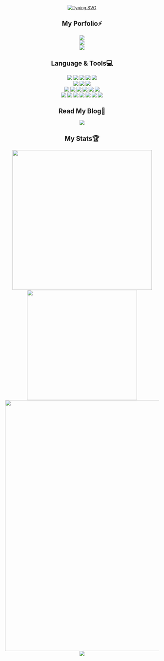 <div align="center">
<a href="https://git.io/typing-svg"><img src="https://readme-typing-svg.demolab.com?font=Anta&size=70&duration=3000&color=FE428E&center=true&vCenter=true&multiline=true&repeat=false&random=false&width=810&height=200&lines=Hello%2CWorld!+;I'm+Hyeokmo" alt="Typing SVG" /></a>
</div>
<h2 align="center" dir="auto">My Porfolio⚡</h2>
<div align="center">
  <a href="https://zenn.dev/eldorado215/articles/7d73cc24b656ec" style="text-decoration: none;">
  <img src="https://img.shields.io/badge/Portfolio Web Site-232F3E?style=for-the-badge&logo=AmazonAws&logoColor=orange"/>
  </a>
</div>
<div align="center">
  <a href="https://github.com/HyonHyonKOR/team-project-refact" style="text-decoration: none;">
  <img src="https://img.shields.io/badge/SOURCE CODE & README-181717?style=for-the-badge&logo=Github&logoColor=orange"/>
  </a>
</div>
<div align="center">
  <a href="https://zenn.dev/eldorado215/articles/7d73cc24b656ec" style="text-decoration: none;">
  <img src="https://img.shields.io/badge/Portfolio Review-3EA8FF?style=for-the-badge&logo=Zenn&logoColor=white"/>
  </a>
</div>
<h2 align="center" dir="auto">Language & Tools💻</h2>
<div align="center">
  <div align="center">
   <img src="https://img.shields.io/badge/Java-1C9AD6?style=for-the-badge&logo=Java&logoColor=orange"/>
   <img src="https://img.shields.io/badge/HTML5-E34F26?style=for-the-badge&logo=HTML5&logoColor=white"/>
   <img src="https://img.shields.io/badge/CSS3-1572B6?style=for-the-badge&logo=CSS3&logoColor=white"/>
   <img src="https://img.shields.io/badge/JavaScript-F7DF1E?style=for-the-badge&logo=JavaScript&logoColor=black"/>
   <img src ="https://img.shields.io/badge/Python-3776AB.svg?&style=for-the-badge&logo=Python&logoColor=white"/>
  </div>
  <div align="center">
   <img src="https://img.shields.io/badge/MySQL-4479A1?style=for-the-badge&logo=MySQL&logoColor=white"/>
   <img src="https://img.shields.io/badge/Oracle-F80000?style=for-the-badge&logo=Oracle&logoColor=white"/>
   <img src="https://img.shields.io/badge/MyBatis-030303?style=for-the-badge&logo=MyBatis&logoColor=white"/>
  </div>
  <div align="center">
   <img src="https://img.shields.io/badge/SpringBoot-6DB33F?style=for-the-badge&logo=springboot&logoColor=white"/>
   <img src="https://img.shields.io/badge/Spring-6DB33F?style=for-the-badge&logo=spring&logoColor=white"/>
   <img src="https://img.shields.io/badge/Thymeleaf-005F0F?style=for-the-badge&logo=Thymeleaf&logoColor=white"/>
   <img src="https://img.shields.io/badge/Gradle-02303A?style=for-the-badge&logo=Gradle&logoColor=white"/>
   <img src="https://img.shields.io/badge/Maven-C71A36?style=for-the-badge&logo=ApacheMaven&logoColor=white"/>
   <img src="https://img.shields.io/badge/React-61DAFB?style=for-the-badge&logo=React&logoColor=white"/>
  </div>
  <div align="center">
    <img src="https://img.shields.io/badge/IntelliJ-000000?style=for-the-badge&logo=IntelliJIdea&logoColor=white"/>
    <img src="https://img.shields.io/badge/Eclipse-2C2255?style=for-the-badge&logo=EclipseIde&logoColor=white"/>
    <img src="https://img.shields.io/badge/Visual Studio Code-007ACC?style=for-the-badge&logo=VisualStudioCode&logoColor=white"/>
    <img src="https://img.shields.io/badge/Figma-F24E1E?style=for-the-badge&logo=Figma&logoColor=white"/>
    <img src="https://img.shields.io/badge/Git-F05032?style=for-the-badge&logo=Git&logoColor=white"/>
    <img src="https://img.shields.io/badge/GitHub-181717?style=for-the-badge&logo=GitHub&logoColor=white"/>
    <img src="https://img.shields.io/badge/Amazon AWS-232F3E?style=for-the-badge&logo=AmazonAws&logoColor=white"/>
  </div>  
</div>
<h2 align="center" dir="auto">Read My Blog📖</h2>
<div align="center">
  <a href="https://zenn.dev/eldorado215">
  <img src="https://img.shields.io/badge/Zenn-3EA8FF?style=for-the-badge&logo=Zenn&logoColor=white"/>
  </a>
</div>
<h2 align="center" dir="auto">My Stats🏆</h2>  
<div align="center">
  <img  width="457" src="https://github-readme-stats.vercel.app/api?username=HyonHyonKOR&theme=radical"/>
  <img  width="360" src="https://github-readme-stats.vercel.app/api/top-langs/?username=HyonHyonKOR&layout=compact&theme=radical"/>
</div>
<div align="center">
<img width="820" src="https://github-readme-activity-graph.vercel.app/graph?username=HyonHyonKOR&theme=github" >
</div>
<div align="center">
<img src="https://github-readme-streak-stats.herokuapp.com/?user=HyonHyonKOR&theme=radical"/>
</div>


<!--
**HyonHyonKOR/HyonHyonKOR** is a ✨ _special_ ✨ repository because its `README.md` (this file) appears on your GitHub profile.

Here are some ideas to get you started:

- 🔭 I’m currently working on ...
- 🌱 I’m currently learning ...
- 👯 I’m looking to collaborate on ...
- 🤔 I’m looking for help with ...
- 💬 Ask me about ...
- 📫 How to reach me: ...
- 😄 Pronouns: ...
- ⚡ Fun fact: ...
-->
